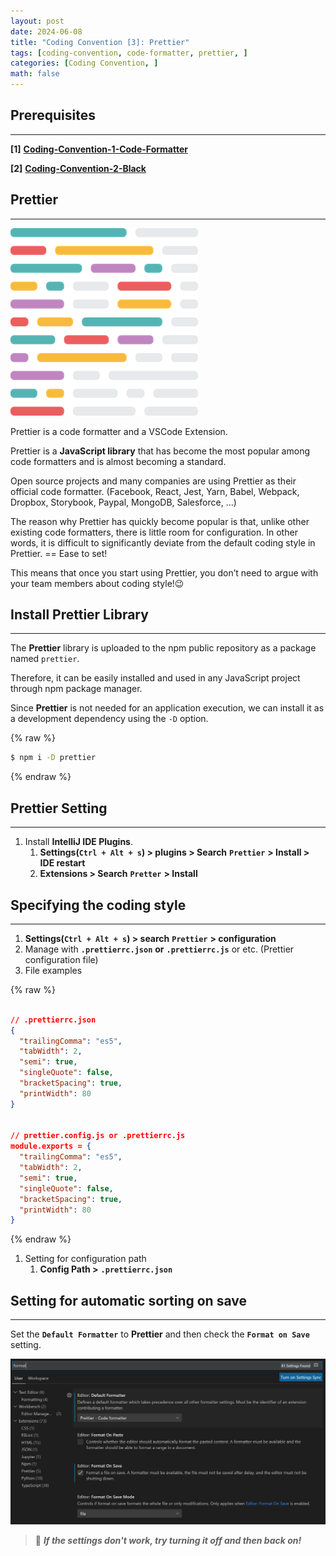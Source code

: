 ```yaml
---
layout: post
date: 2024-06-08
title: "Coding Convention [3]: Prettier"
tags: [coding-convention, code-formatter, prettier, ]
categories: [Coding Convention, ]
math: false
---
```




## Prerequisites


---


**[1]** [**Coding-Convention-1-Code-Formatter**](https://rebedy.github.io/posts/Coding-Convention-1-Code-Formatter/)


**[2]** [**Coding-Convention-2-Black**](https://rebedy.github.io/posts/Coding-Convention-2-Black/)



## Prettier


---


![0](/assets/img/2024-06-08-Coding-Convention-[3]:-Prettier.md/0.png)


Prettier is a code formatter and a VSCode Extension.


Prettier is a **JavaScript library** that has become the most popular among code formatters and is almost becoming a standard.


Open source projects and many companies are using Prettier as their official code formatter. (Facebook, React, Jest, Yarn, Babel, Webpack, Dropbox, Storybook, Paypal, MongoDB, Salesforce, …)


The reason why Prettier has quickly become popular is that, unlike other existing code formatters, there is little room for configuration. In other words, it is difficult to significantly deviate from the default coding style in Prettier. == Ease to set!


This means that once you start using Prettier, you don’t need to argue with your team members about coding style!😉



## **Install Prettier Library**


---


The **Prettier** library is uploaded to the npm public repository as a package named `prettier`.


Therefore, it can be easily installed and used in any JavaScript project through npm package manager.


Since **Prettier** is not needed for an application execution, we can install it as a development dependency using the `-D` option.



{% raw %}
```bash
$ npm i -D prettier
```
{% endraw %}




## Prettier Setting


---

1. Install **IntelliJ IDE Plugins**.
	1. **Settings(****`Ctrl + Alt + s`****) > plugins > Search** **`Prettier`** **> Install > IDE restart**
	2. **Extensions > Search** **`Pretter`** **> Install**


## Specifying the coding style


---

1. **Settings(****`Ctrl + Alt + s`****) > search** **`Prettier`** **> configuration**
2. Manage with **`.prettierrc.json`** **or** **`.prettierrc.js`** or etc. (Prettier configuration file)
3. File examples


{% raw %}
```json

// .prettierrc.json
{
  "trailingComma": "es5",
  "tabWidth": 2,
  "semi": true,
  "singleQuote": false,
  "bracketSpacing": true,
  "printWidth": 80
}


// prettier.config.js or .prettierrc.js
module.exports = {
  "trailingComma": "es5",
  "tabWidth": 2,
  "semi": true,
  "singleQuote": false,
  "bracketSpacing": true,
  "printWidth": 80
}
```
{% endraw %}


1. Setting for configuration path
	1. **Config Path >** **`.prettierrc.json`**


## Setting for automatic sorting on save


---


Set the **`Default Formatter`** to **Prettier** and then check the **`Format on Save`** setting.


![1](/assets/img/2024-06-08-Coding-Convention-[3]:-Prettier.md/1.png)


> 👸 _**If the settings don't work, try turning it off and then back on!**_

